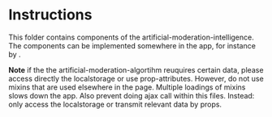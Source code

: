 # Instructions

This folder contains components of the artificial-moderation-intelligence. 
The components can be implemented somewhere in the app, for instance by <AssemblyListOngoing />. 

**Note** if the  the artificial-moderation-algortihm reuquires certain data, please access directly the localstorage or use prop-attributes. However, do not use mixins that are used elsewhere in the page. Multiple loadings of mixins slows down the app. Also prevent doing ajax call within this files. Instead: only access the localstorage or transmit relevant data by props. 